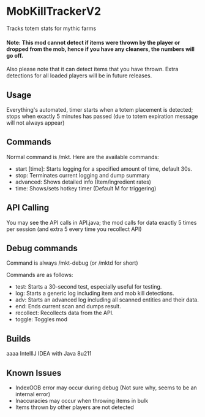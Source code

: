 # MobKillTrackerV2
Tracks totem stats for mythic farms

#### Note: This mod cannot detect if items were thrown by the player or dropped from the mob, hence if you have any cleaners, the numbers will go off.

Also please note that it can detect items that you have thrown. Extra detections for all loaded players will be in future releases.

## Usage
Everything's automated, timer starts when a totem placement is detected; stops when exactly 5 minutes has passed (due to totem expiration message will not always appear)

## Commands
Normal command is /mkt. Here are the available commands:
- start [time]: Starts logging for a specified amount of time, default 30s.
- stop: Terminates current logging and dump summary
- advanced: Shows detailed info (Item/ingredient rates)
- time: Shows/sets hotkey timer (Default M for triggering)

## API Calling
You may see the API calls in API.java; the mod calls for data exactly 5 times per session (and extra 5 every time you recollect API)

## Debug commands
Command is always /mkt-debug (or /mktd for short)

Commands are as follows:

- test: Starts a 30-second test, especially useful for testing.
- log: Starts a generic log including item and mob kill detections.
- adv: Starts an advanced log including all scanned entities and their data.
- end: Ends current scan and dumps result.
- recollect: Recollects data from the API.
- toggle: Toggles mod

## Builds

aaaa IntellIJ IDEA with Java 8u211

## Known Issues

- IndexOOB error may occur during debug (Not sure why, seems to be an internal error)
- Inaccuracies may occur when throwing items in bulk
- Items thrown by other players are not detected 
